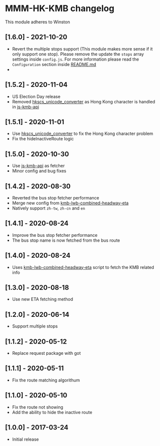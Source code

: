 # MMM-HK-KMB changelog
This module adheres to Winston

## [1.6.0] - 2021-10-20
* Revert the multiple stops support (This module makes more sense if it only support one stop).  Please remove the update the ```stops``` array settings inside ```config.js```. For more information please read the ```Configuration``` section inside [README.md](https://github.com/winstonma/MMM-HK-KMB/blob/master/README.md)
* 

## [1.5.2] - 2020-11-04
* US Election Day release
* Removed [hkscs_unicode_converter](https://github.com/chaklim/hkscs_unicode_converter) as Hong Kong character is handled in [js-kmb-api](https://github.com/miklcct/js-kmb-api)

## [1.5.1] - 2020-11-01
* Use [hkscs_unicode_converter](https://github.com/chaklim/hkscs_unicode_converter) to fix the Hong Kong character problem
* Fix the hideInactiveRoute logic

## [1.5.0] - 2020-10-30
* Use [js-kmb-api](https://github.com/miklcct/js-kmb-api) as fetcher
* Minor config and bug fixes

## [1.4.2] - 2020-08-30
* Reverted the bus stop fetcher performance
* Merge new config from [kmb-lwb-combined-headway-eta](https://github.com/miklcct/kmb-lwb-combined-headway-eta)
* Natively support ```zh-tw```, ```zh-cn``` and ```en```

## [1.4.1] - 2020-08-24
* Improve the bus stop fetcher performance
* The bus stop name is now fetched from the bus route

## [1.4.0] - 2020-08-24
* Uses [kmb-lwb-combined-headway-eta](https://github.com/miklcct/kmb-lwb-combined-headway-eta) script to fetch the KMB related info

## [1.3.0] - 2020-08-18
* Use new ETA fetching method

## [1.2.0] - 2020-06-14
* Support multiple stops

## [1.1.2] - 2020-05-12
* Replace request package with got

## [1.1.1] - 2020-05-11
* Fix the route matching algorithum

## [1.1.0] - 2020-05-10
* Fix the route not showing
* Add the ability to hide the inactive route

## [1.0.0] - 2017-03-24 
* Initial release